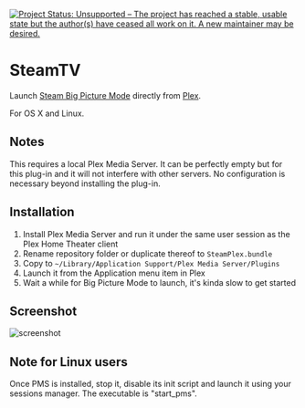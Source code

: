 [![Project Status: Unsupported – The project has reached a stable, usable state but the author(s) have ceased all work on it. A new maintainer may be desired.](https://www.repostatus.org/badges/latest/unsupported.svg)](https://www.repostatus.org/#unsupported)

# SteamTV

Launch [Steam Big Picture Mode](http://store.steampowered.com/bigpicture/) directly from [Plex](http://www.plexapp.com).

For OS X and Linux.

## Notes

This requires a local Plex Media Server. It can be perfectly empty but for this plug-in and it will not interfere with other servers.
No configuration is necessary beyond installing the plug-in.

## Installation

1. Install Plex Media Server and run it under the same user session as the Plex Home Theater client
2. Rename repository folder or duplicate thereof to `SteamPlex.bundle`
3. Copy to `~/Library/Application Support/Plex Media Server/Plugins`
4. Launch it from the Application menu item in Plex
5. Wait a while for Big Picture Mode to launch, it's kinda slow to get started

## Screenshot

![screenshot](screenshot.png)

## Note for Linux users

Once PMS is installed, stop it, disable its init script and launch it using your sessions manager. The executable is "start_pms".
